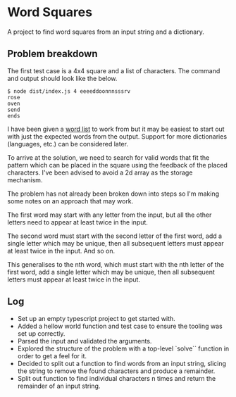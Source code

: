 # Word Squares

A project to find word squares from an input string and a dictionary.

## Problem breakdown

The first test case is a 4x4 square and a list of characters. The command and output should look like the below.

```shell
$ node dist/index.js 4 eeeeddoonnnsssrv
rose
oven
send
ends
```

I have been given a [word list][words] to work from but it may be easiest to start out with just the expected words from the output. Support for more dictionaries (languages, etc.) can be considered later.

To arrive at the solution, we need to search for valid words that fit the pattern which can be placed in the square using the feedback of the placed characters. I've been advised to avoid a 2d array as the storage mechanism.

The problem has not already been broken down into steps so I'm making some notes on an approach that may work.

The first word may start with any letter from the input, but all the other letters need to appear at least twice in the input.

The second word must start with the second letter of the first word, add a single letter which may be unique, then all subsequent letters must appear at least twice in the input. And so on.

This generalises to the nth word, which must start with the nth letter of the first word, add a single letter which may be unique, then all subsequent letters must appear at least twice in the input.

## Log

- Set up an empty typescript project to get started with.
- Added a hellow world function and test case to ensure the tooling was set up correctly.
- Parsed the input and validated the arguments.
- Explored the structure of the problem with a top-level `solve`` function in order to get a feel for it.
- Decided to split out a function to find words from an input string, slicing the string to remove the found characters and produce a remainder.
- Split out function to find individual characters n times and return the remainder of an input string.

[words]: https://norvig.com/ngrams/enable1.txt

